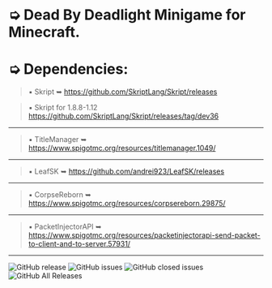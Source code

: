 # ➭ Dead By Deadlight Minigame for Minecraft.

# ➭ Dependencies:
> ▪ Skript ➥ https://github.com/SkriptLang/Skript/releases

> ▪ Skript for 1.8.8-1.12 https://github.com/SkriptLang/Skript/releases/tag/dev36
***
> ▪ TitleManager ➥ https://www.spigotmc.org/resources/titlemanager.1049/
***
> ▪ LeafSK ➥ https://github.com/andrei923/LeafSK/releases
***
> ▪ CorpseReborn ➥ https://www.spigotmc.org/resources/corpsereborn.29875/
***
> ▪ PacketInjectorAPI ➥ https://www.spigotmc.org/resources/packetinjectorapi-send-packet-to-client-and-to-server.57931/
***

![GitHub release](https://img.shields.io/github/release/andrei923/DeadByDeadlight.svg?style=for-the-badge)
![GitHub issues](https://img.shields.io/github/issues-raw/andrei923/DeadByDeadlight.svg?style=for-the-badge)
![GitHub closed issues](https://img.shields.io/github/issues-closed-raw/andrei923/DeadByDeadlight.svg?style=for-the-badge)
![GitHub All Releases](https://img.shields.io/github/downloads/andrei923/DeadByDeadlight/total.svg?style=for-the-badge)

